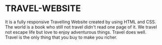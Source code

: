 # TRAVEL-WEBSITE
It is a fully responsive Travelling Website created by using HTML and CSS. The world is a book who still not travel didn't read one page of it. We travel not escape life but love to enjoy adventurous things. Travel does well. Travel is the only thing that you buy to make you richer.
